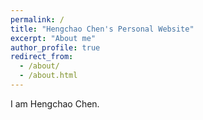 ```yaml
---
permalink: /
title: "Hengchao Chen's Personal Website"
excerpt: "About me"
author_profile: true
redirect_from: 
  - /about/
  - /about.html
---
```


I am Hengchao Chen.

